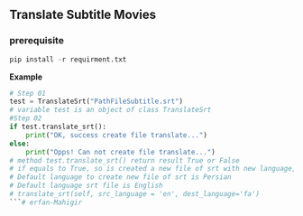 ## Translate Subtitle Movies

### prerequisite

```python
pip install -r requirment.txt
```

**Example**

```python
# Step 01
test = TranslateSrt("PathFileSubtitle.srt")
# variable test is an object of class TranslateSrt
#Step 02
if test.translate_srt():
    print("OK, success create file translate...")
else:
    print("Opps! Can not create file translate...")
# method test.translate_srt() return result True or False
# if equals to True, so is created a new file of srt with new language, but if equals to False, nothing :)
# Default language to create new file of srt is Persian
# Default language srt file is English
# translate_srt(self, src_language = 'en', dest_language='fa')
```#   e r f a n - M a h i g i r 
 
 
